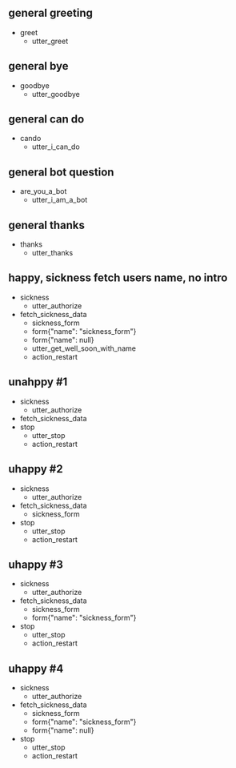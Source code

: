 ## general greeting
* greet
    - utter_greet


## general bye
* goodbye
    - utter_goodbye


## general can do
* cando
    - utter_i_can_do


## general bot question
* are_you_a_bot
    - utter_i_am_a_bot

## general thanks
* thanks
    - utter_thanks

<!-- ## happy, holiday
* greet
    - utter_greet
* holiday -->

## happy, sickness fetch users name, no intro
* sickness
    - utter_authorize
* fetch_sickness_data
    - sickness_form
    - form{"name": "sickness_form"}
    - form{"name": null}
    - utter_get_well_soon_with_name 
    - action_restart

## unahppy #1
* sickness
    - utter_authorize
* fetch_sickness_data
* stop
    - utter_stop
    - action_restart

## uhappy #2
* sickness
    - utter_authorize
* fetch_sickness_data
    - sickness_form
* stop
    - utter_stop
    - action_restart

## uhappy #3
* sickness
    - utter_authorize
* fetch_sickness_data
    - sickness_form
    - form{"name": "sickness_form"}
* stop
    - utter_stop
    - action_restart

## uhappy #4
* sickness
    - utter_authorize
* fetch_sickness_data
    - sickness_form
    - form{"name": "sickness_form"}
    - form{"name": null}
* stop
    - utter_stop
    - action_restart
